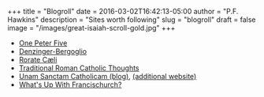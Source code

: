 +++
title = "Blogroll"
date = 2016-03-02T16:42:13-05:00
author = "P.F. Hawkins"
description = "Sites worth following"
slug = "blogroll"
draft = false
image = "/images/great-isaiah-scroll-gold.jpg"
+++

* [One Peter Five](https://onepeterfive.com)
* [Denzinger-Bergoglio](https://en.denzingerbergoglio.com/)
* [Rorate Cæli](https://rorate-caeli.blogspot.com/)
* [Traditional Roman Catholic Thoughts](https://trcthoughts.com)
* [Unam Sanctam Catholicam (blog)](https://unamsanctamcatholicam.blogspot.com/), [(additional website)](https://unamsanctamcatholicam.com/)
* [What's Up With Francischurch?](https://whatisupwiththesynod.com/)
